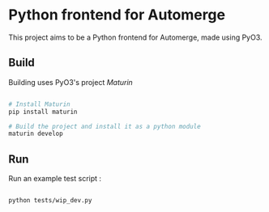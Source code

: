 # Python frontend for Automerge

This project aims to be a Python frontend for Automerge, made using PyO3.


## Build

Building uses PyO3's project _Maturin_ 

```sh

# Install Maturin 
pip install maturin

# Build the project and install it as a python module 
maturin develop

```

## Run

Run an example test script :
```sh

python tests/wip_dev.py
```

